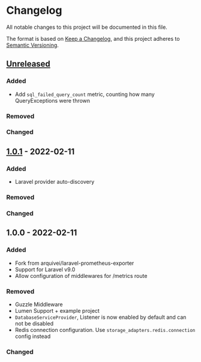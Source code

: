 # Changelog
All notable changes to this project will be documented in this file.

The format is based on [Keep a Changelog](https://keepachangelog.com/en/1.0.0/),
and this project adheres to [Semantic Versioning](https://semver.org/spec/v2.0.0.html).

## [Unreleased]
### Added
 - Add `sql_failed_query_count` metric, counting how many QueryExceptions were thrown

### Removed

### Changed

## [1.0.1] - 2022-02-11
### Added
 - Laravel provider auto-discovery

### Removed

### Changed

## 1.0.0 - 2022-02-11
### Added
 - Fork from arquivei/laravel-prometheus-exporter
 - Support for Laravel v9.0
 - Allow configuration of middlewares for /metrics route

### Removed
 - Guzzle Middleware
 - Lumen Support + example project
 - `DatabaseServiceProvider`, Listener is now enabled by default and can not be disabled
 - Redis connection configuration. Use `storage_adapters.redis.connection` config instead

### Changed

[Unreleased]: https://github.com/saschahemleb/laravel-prometheus-exporter/compare/v1.0.1...main
[1.0.1]: https://github.com/saschahemleb/laravel-prometheus-exporter/compare/v1.0.0...v1.0.1